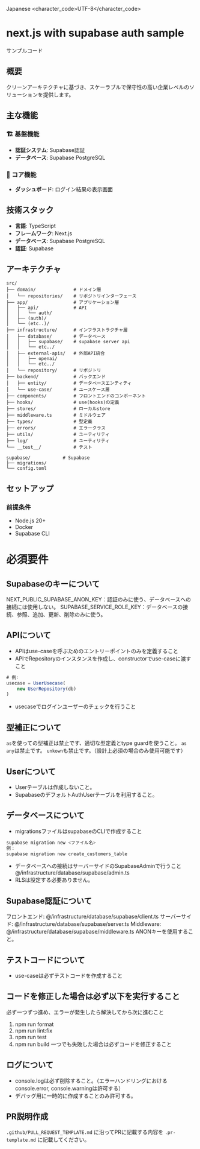 <language>Japanese</language>
<character_code>UTF-8</character_code>

# next.js with supabase auth sample

サンプルコード

## 概要

クリーンアーキテクチャに基づき、スケーラブルで保守性の高い企業レベルのソリューションを提供します。

## 主な機能

### 🏗️ 基盤機能

- **認証システム**: Supabase認証
- **データベース**: Supabase PostgreSQL

### 🎯 コア機能

- **ダッシュボード**: ログイン結果の表示画面

## 技術スタック

- **言語**: TypeScript
- **フレームワーク**: Next.js
- **データベース**: Supabase PostgreSQL
- **認証**: Supabase

## アーキテクチャ

```
src/
├── domain/              # ドメイン層
│   └── repositories/    # リポジトリインターフェース
├── app/                 # アプリケーション層
│   ├── api/             # API
│   │   └── auth/
│   ├── (auth)/
│   └── (etc..)/
├── infrastructure/      # インフラストラクチャ層
│   ├── database/        # データベース
│   │   ├── supabase/    # supabase server api
│   │   └── etc../
│   ├── external-apis/   # 外部API統合
│   │   ├── openai/
│   │   └── etc../
│   └── repository/      # リポジトリ
├── backend/             # バックエンド
│   ├── entity/          # データベースエンティティ
│   └── use-case/        # ユースケース層
├── components/          # フロントエンドのコンポーネント
├── hooks/               # use(hooks)の定義
├── stores/              # ローカルstore
├── middleware.ts        # ミドルウェア
├── types/               # 型定義
├── errors/              # エラークラス
├── utils/               # ユーティリティ
├── log/                 # ユーティリティ
└── __test__/            # テスト
```

```
supabase/            # Supabase
├── migrations/
└── config.toml
```

## セットアップ

### 前提条件

- Node.js 20+
- Docker
- Supabase CLI

# 必須要件

## Supabaseのキーについて

NEXT_PUBLIC_SUPABASE_ANON_KEY：認証のみに使う、データベースへの接続には使用しない。
SUPABASE_SERVICE_ROLE_KEY：データベースの接続、参照、追加、更新、削除のみに使う。

## APIについて

- APIはuse-caseを呼ぶためのエントリーポイントのみを定義すること
- APIでRepositoryのインスタンスを作成し、constructorでuse-caseに渡すこと

```typescript
# 例:
usecase = UserUsecase(
    new UserRepository(db)
)
```

- usecaseでログインユーザーのチェックを行うこと

## 型補正について

`as`を使っての型補正は禁止です、適切な型定義とtype guardを使うこと。
`as any`は禁止です。
`unkown`も禁止です。（設計上必須の場合のみ使用可能です）

## Userについて

- Userテーブルは作成しないこと。
- SupabaseのデフォルトAuthUserテーブルを利用すること。

## データベースについて

- migrationsファイルはsupabaseのCLIで作成すること

```bash
supabase migration new <ファイル名>
例：
supabase migration new create_customers_table
```

- データベースへの接続はサーバーサイドのSupabaseAdminで行うこと
  @/infrastructure/database/supabase/admin.ts
- RLSは設定する必要ありません。

## Supabase認証について

フロントエンド: @/infrastructure/database/supabase/client.ts
サーバーサイド: @/infrastructure/database/supabase/server.ts
Middleware: @/infrastructure/database/supabase/middleware.ts
ANONキーを使用すること。

## テストコードについて

- use-caseは必ずテストコードを作成すること

## コードを修正した場合は必ず以下を実行すること

必ず一つずつ進め、エラーが発生したら解決してから次に進むこと

1. npm run format
2. npm run lint:fix
3. npm run test
4. npm run build
   一つでも失敗した場合は必ずコードを修正すること

## ログについて

- console.logは必ず削除すること。（エラーハンドリングにおけるconsole.error, console.warningは許可する）
- デバッグ用に一時的に作成することのみ許可する。

## PR説明作成

`.github/PULL_REQUEST_TEMPLATE.md` に沿ってPRに記載する内容を `.pr-template.md` に記載してください。
